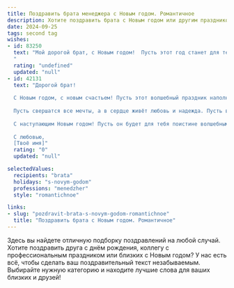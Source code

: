 ```yaml
---
title: Поздравить брата менеджера с Новым годом. Романтичное
description: Хотите поздравить брата с Новым годом или другим праздником? Наш ИИ создаст незабываемое поздравление, а вы обязательно выделитесь среди других.  
date: 2024-09-25
tags: second tag
wishes:
- id: 83250
  text: "Мой дорогой брат, с Новым годом!  Пусть этот год станет для тебя таким же ярким и волшебным, как самая заветная мечта.  Пусть твои менеджерские таланты принесут не только успех, но и удовлетворение, а каждый день будет наполнен теплом, любовью и счастьем.  Пусть искрящаяся радость Нового года озарит твой путь светом и надеждой, а все твои планы превзойдут самые смелые ожидания.  Я люблю тебя!
  "
  rating: "undefined"
  updated: "null"
- id: 42131
  text: "Дорогой брат!
  
  С Новым годом, с новым счастьем! Пусть этот волшебный праздник наполнит твою жизнь яркими красками, как огни новогодней ёлки. Желаю, чтобы в грядущем году каждый твой день был успешным, как удачные решения менеджера, а каждый миг — романтичен, как лучшие моменты жизни.
  
  Пусть свершатся все мечты, а в сердце живёт любовь и надежда. Пусть в твоей жизни будут только верные партнёры и искренние друзья. Желаю, чтобы в 2024 году твои амбиции приносили только радость и удовлетворение, а каждый шаг был уверен и смел.
  
  С наступающим Новым годом! Пусть он будет для тебя поистине волшебным и запоминающимся!
  
  С любовью,
  [Твоё имя]"
  rating: "0"
  updated: "null"

selectedValues:
  recipients: "brata"
  holidays: "s-novym-godom"
  professions: "menedzher"
  style: "romantichnoe"

links:
- slug: "pozdravit-brata-s-novym-godom-romantichnoe"
  title: "Поздравить брата с Новым годом. Романтичное"
---
```


Здесь вы найдете отличную подборку поздравлений на любой случай. 
Хотите поздравить друга с днём рождения, коллегу с профессиональным праздником или близких с Новым годом? У нас есть всё, чтобы сделать ваш поздравительный текст незабываемым. Выбирайте нужную категорию и находите лучшие слова для ваших близких и друзей!

